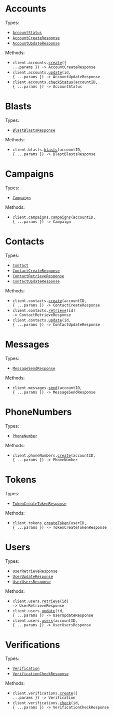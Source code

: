 # Accounts

Types:

- <code><a href="./src/resources/accounts.ts">AccountStatus</a></code>
- <code><a href="./src/resources/accounts.ts">AccountCreateResponse</a></code>
- <code><a href="./src/resources/accounts.ts">AccountUpdateResponse</a></code>

Methods:

- <code title="post /accounts">client.accounts.<a href="./src/resources/accounts.ts">create</a>({ ...params }) -> AccountCreateResponse</code>
- <code title="patch /accounts/{id}">client.accounts.<a href="./src/resources/accounts.ts">update</a>(id, { ...params }) -> AccountUpdateResponse</code>
- <code title="get /accounts/{account_id}/status">client.accounts.<a href="./src/resources/accounts.ts">checkStatus</a>(accountID, { ...params }) -> AccountStatus</code>

# Blasts

Types:

- <code><a href="./src/resources/blasts.ts">BlastBlastsResponse</a></code>

Methods:

- <code title="post /accounts/{account_id}/blasts">client.blasts.<a href="./src/resources/blasts.ts">blasts</a>(accountID, { ...params }) -> BlastBlastsResponse</code>

# Campaigns

Types:

- <code><a href="./src/resources/campaigns.ts">Campaign</a></code>

Methods:

- <code title="post /accounts/{account_id}/campaigns">client.campaigns.<a href="./src/resources/campaigns.ts">campaigns</a>(accountID, { ...params }) -> Campaign</code>

# Contacts

Types:

- <code><a href="./src/resources/contacts.ts">Contact</a></code>
- <code><a href="./src/resources/contacts.ts">ContactCreateResponse</a></code>
- <code><a href="./src/resources/contacts.ts">ContactRetrieveResponse</a></code>
- <code><a href="./src/resources/contacts.ts">ContactUpdateResponse</a></code>

Methods:

- <code title="post /accounts/{account_id}/contacts">client.contacts.<a href="./src/resources/contacts.ts">create</a>(accountID, { ...params }) -> ContactCreateResponse</code>
- <code title="get /contacts/{id}">client.contacts.<a href="./src/resources/contacts.ts">retrieve</a>(id) -> ContactRetrieveResponse</code>
- <code title="patch /contacts/{id}">client.contacts.<a href="./src/resources/contacts.ts">update</a>(id, { ...params }) -> ContactUpdateResponse</code>

# Messages

Types:

- <code><a href="./src/resources/messages.ts">MessageSendResponse</a></code>

Methods:

- <code title="post /accounts/{account_id}/messages">client.messages.<a href="./src/resources/messages.ts">send</a>(accountID, { ...params }) -> MessageSendResponse</code>

# PhoneNumbers

Types:

- <code><a href="./src/resources/phone-numbers.ts">PhoneNumber</a></code>

Methods:

- <code title="post /accounts/{account_id}/phone_numbers">client.phoneNumbers.<a href="./src/resources/phone-numbers.ts">create</a>(accountID, { ...params }) -> PhoneNumber</code>

# Tokens

Types:

- <code><a href="./src/resources/tokens.ts">TokenCreateTokenResponse</a></code>

Methods:

- <code title="post /users/{user_id}/tokens">client.tokens.<a href="./src/resources/tokens.ts">createToken</a>(userID, { ...params }) -> TokenCreateTokenResponse</code>

# Users

Types:

- <code><a href="./src/resources/users.ts">UserRetrieveResponse</a></code>
- <code><a href="./src/resources/users.ts">UserUpdateResponse</a></code>
- <code><a href="./src/resources/users.ts">UserUsersResponse</a></code>

Methods:

- <code title="get /users/{id}">client.users.<a href="./src/resources/users.ts">retrieve</a>(id) -> UserRetrieveResponse</code>
- <code title="patch /users/{id}">client.users.<a href="./src/resources/users.ts">update</a>(id, { ...params }) -> UserUpdateResponse</code>
- <code title="post /accounts/{account_id}/users">client.users.<a href="./src/resources/users.ts">users</a>(accountID, { ...params }) -> UserUsersResponse</code>

# Verifications

Types:

- <code><a href="./src/resources/verifications.ts">Verification</a></code>
- <code><a href="./src/resources/verifications.ts">VerificationCheckResponse</a></code>

Methods:

- <code title="post /verifications">client.verifications.<a href="./src/resources/verifications.ts">create</a>({ ...params }) -> Verification</code>
- <code title="post /verifications/{id}/checks">client.verifications.<a href="./src/resources/verifications.ts">check</a>(id, { ...params }) -> VerificationCheckResponse</code>
